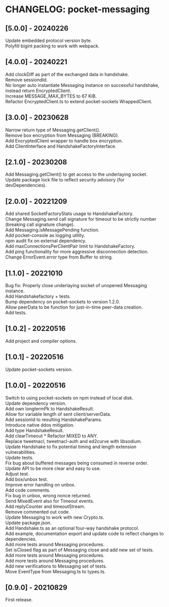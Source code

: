 # CHANGELOG: pocket-messaging

## [5.0.0] - 20240226
Update embedded protocol version byte.  
Polyfill bigint packing to work with webpack.  

## [4.0.0] - 20240221
Add clockDiff as part of the exchanged data in handshake.  
Remove sessiondId.  
No longer auto instantiate Messaging instance on successful handshake, instead return EncryptedClient.  
Increase MESSAGE\_MAX\_BYTES to 67 KiB.  
Refactor EncryptedClient.ts to extend pocket-sockets WrappedClient.  

## [3.0.0] - 20230628
Narrow return type of Messaging.getClient().  
Remove box encryption from Messaging (BREAKING).  
Add EncryptedClient wrapper to handle box encryption.  
Add ClientInterface and HandshakeFactoryInterface.  

## [2.1.0] - 20230208
Add Messaging.getClient() to get access to the underlaying socket.  
Update package lock file to reflect security advisory (for devDependencies).  

## [2.0.0] - 20221209
Add shared SocketFactoryStats usage to HandshakeFactory.  
Change Messaging.send call signature for timeout to be strictly number (breaking call signature change).  
Add Messaging.isMessagePending function.  
Add pocket-console as logging utility.  
npm audit fix on external dependency.  
Add maxConnectionsPerClientPair limit to HandshakeFactory.  
Add ping functionality for more aggressive disconnection detection.  
Change ErrorEvent.error type from Buffer to string.  

## [1.1.0] - 20221010
Bug fix: Properly close underlaying socket of unopened Messaging instance.  
Add Handshakefactory + tests.  
Bump dependency on pocket-sockets to version 1.2.0.  
Allow peerData to be function for just-in-time peer-data creation.  
Add tests.  

## [1.0.2] - 20220516
Add project and compiler options.  

## [1.0.1] - 20220516
Update pocket-sockets version.  

## [1.0.0] - 20220516
Switch to using pocket-sockets on npm instead of local disk.  
Update dependency version.  
Add own longtermPk to HandshakeResult.  
Allow for variable length of sent client/serverData.  
Add sessionId to resulting HandshakeParams.  
Introduce native ddos mitigation.  
Add type HandshakeResult.  
Add clearTimeout * Refactor MIXED to ANY.  
Replace tweetnacl, tweetnacl-auth and ed2curve with libsodium.  
Update Handshake to fix potential timing and length extension vulnerabilities.  
Update tests.  
Fix bug about buffered messages being consumed in reverse order.  
Update API to be more clear and easy to use.  
Adjust test.  
Add box/unbox test.  
Improve error handling on unbox.  
Add code comments.  
Fix bug in unbox, wrong nonce returned.  
Send MixedEvent also for Timeout events.  
Add replyCounter and timeoutStream.  
Remove commented out code.  
Update Messaging to work with new Crypto.ts.  
Update package.json.  
Add Handshake.ts as an optional four-way handshake protocol.  
Add example, documentation export and update code to reflect changes to dependencies.  
Add more tests around Messaging procedures.  
Set isClosed flag as part of Messaging close and add new set of tests.  
Add more tests around Messaging procedures.  
Add more tests around Messaging procedures.  
Add new verifications to Messaging set of tests.  
Move EventType from Messaging.ts to types.ts.  

## [0.9.0] - 20210829
First release.
